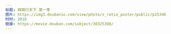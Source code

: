 ```yaml
---
标题: 锵锵行天下 第一季
图片: https://img3.doubanio.com/view/photo/s_ratio_poster/public/p2534078057.jpg
时时: 2018
链接: https://movie.douban.com/subject/30325398/
---
```

